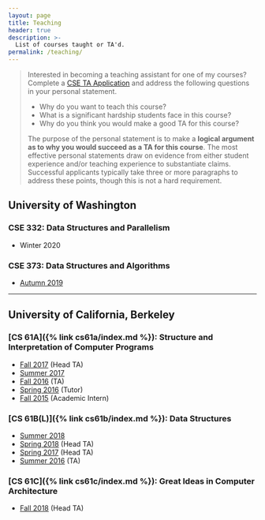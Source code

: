 ```yaml
---
layout: page
title: Teaching
header: true
description: >-
  List of courses taught or TA'd.
permalink: /teaching/
---
```


> Interested in becoming a teaching assistant for one of my courses? Complete a [CSE TA Application](https://ta.cs.washington.edu/apply/) and address the following questions in your personal statement.
> - Why do you want to teach this course?
> - What is a significant hardship students face in this course?
> - Why do you think you would make a good TA for this course?
>
> The purpose of the personal statement is to make a **logical argument as to why you would succeed as a TA for this course**. The most effective personal statements draw on evidence from either student experience and/or teaching experience to substantiate claims. Successful applicants typically take three or more paragraphs to address these points, though this is not a hard requirement.

## University of Washington

### CSE 332: Data Structures and Parallelism

- Winter 2020

### CSE 373: Data Structures and Algorithms

- [Autumn 2019](https://courses.cs.washington.edu/courses/cse373/19au/)

---

## University of California, Berkeley

### [CS 61A]({% link cs61a/index.md %}): Structure and Interpretation of Computer Programs

- [Fall 2017](https://inst.eecs.berkeley.edu/~cs61a/fa17/) (Head TA)
- [Summer 2017](https://inst.eecs.berkeley.edu/~cs61a/su17/)
- [Fall 2016](https://inst.eecs.berkeley.edu/~cs61a/fa16/) (TA)
- [Spring 2016](https://inst.eecs.berkeley.edu/~cs61a/sp16/) (Tutor)
- [Fall 2015](https://inst.eecs.berkeley.edu/~cs61a/fa15/) (Academic Intern)

### [CS 61B(L)]({% link cs61b/index.md %}): Data Structures

- [Summer 2018](https://cs61bl.org/su18/)
- [Spring 2018](https://sp18.datastructur.es) (Head TA)
- [Spring 2017](https://datastructur.es/sp17/) (Head TA)
- [Summer 2016](https://cs61bl.org/su16/) (TA)

### [CS 61C]({% link cs61c/index.md %}): Great Ideas in Computer Architecture

- [Fall 2018](https://inst.eecs.berkeley.edu/~cs61c/fa18/) (Head TA)
